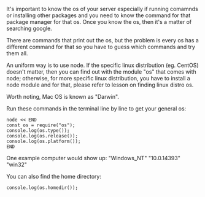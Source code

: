 It's important to know the os of your server especially if running comamnds or installing other packages and you need to know the command for that package manager for that os. Once you know the os, then it's a matter of searching google.

There are commands that print out the os, but the problem is every os has a different command for that so you have to guess which commands and try them all.

An uniform way is to use node. If the specific linux distribution (eg. CentOS) doesn't matter, then you can find out with the module "os" that comes with node; otherwise, for more specific linux distribution, you have to install a node module and for that, please refer to lesson on finding linux distro os. 

Worth noting, Mac OS is known as "Darwin". 

Run these commands in the terminal line by line to get your general os:
```
node << END
const os = require("os");
console.log(os.type());
console.log(os.release());
console.log(os.platform());
END
```

One example computer would show up:
"Windows_NT"
"10.0.14393"
"win32"

You can also find the home directory:
```
console.log(os.homedir());
```